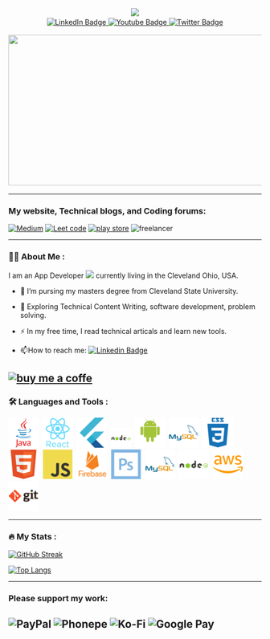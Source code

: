 <div id="header" align="center">
  <img src="https://media.giphy.com/media/dU5bZwFmWnxDgpMNf3/giphy.gif" width="200"/>
</div>

<div id="badges" align="center">
  <a href="https://www.linkedin.com/in/rohitbalage/">
    <img src="https://img.shields.io/badge/LinkedIn-blue?style=for-the-badge&logo=linkedin&logoColor=white" alt="LinkedIn Badge"/>
  </a>
  <a href="https://www.youtube.com/channel/UCTyeaMVNFPPz30hv6niR-Gg">
    <img src="https://img.shields.io/badge/YouTube-red?style=for-the-badge&logo=youtube&logoColor=white" alt="Youtube Badge"/>
  </a>
  <a href="https://twitter.com/rohit_balage">
    <img src="https://img.shields.io/badge/Twitter-blue?style=for-the-badge&logo=twitter&logoColor=white" alt="Twitter Badge"/>
  </a>
</div>
<div  id ="counts" align="center">
<img src="https://komarev.com/ghpvc/?username=your-github-rohitbalage&style=flat-square&color=blue" alt=""/>
</div>

<div align="center">
  <img src="https://media.giphy.com/media/dWesBcTLavkZuG35MI/giphy.gif" width="600" height="300"/>
</div>


---

### My website, Technical blogs, and Coding forums:

[![Medium](https://img.shields.io/badge/Medium-12100E?style=for-the-badge&logo=medium&logoColor=white)](https://rohitbalage.medium.com/)
[![Leet code](https://img.shields.io/badge/LeetCode-000000?style=for-the-badge&logo=LeetCode&logoColor=#d16c06)](https://leetcode.com/rohit_balage/)
[![play store](https://img.shields.io/badge/Google_Play-414141?style=for-the-badge&logo=google-play&logoColor=white)](https://play.google.com/store/apps/dev?id=7820001253688402806)
![freelancer](https://img.shields.io/badge/Freelancer-29B2FE?style=for-the-badge&logo=Freelancer&logoColor=white)


  
---

### :man_technologist: About Me :
I am an App  Developer <img src="https://media.giphy.com/media/7nXBJW6aiB1Zd6MMcv/giphy.gif" width="30"> currently living  in the Cleveland Ohio, USA.

- :telescope: I’m pursing my masters degree from Cleveland State University.

- :seedling: Exploring Technical Content Writing, software development, problem solving.

- :zap: In my free time, I read technical articals and learn new tools.

- :mailbox:How to reach me: [![Linkedin Badge](https://img.shields.io/badge/-rohitbalage-blue?style=flat&logo=Linkedin&logoColor=white)](https://www.linkedin.com/in/rohitbalage/)

[![buy me a coffe](https://img.shields.io/badge/Buy%20Me%20a%20Coffee-ffdd00?style=for-the-badge&logo=buy-me-a-coffee&logoColor=black)](https://ko-fi.com/rohitbalage)
---

### :hammer_and_wrench: Languages and Tools :

<div>
  <img src="https://github.com/devicons/devicon/blob/master/icons/java/java-original-wordmark.svg" title="Java" alt="Java" width="60" height="60"/>&nbsp;
  <img src="https://github.com/devicons/devicon/blob/master/icons/react/react-original-wordmark.svg" title="React" alt="React" width="60" height="60"/>&nbsp;
  <img src="https://github.com/devicons/devicon/blob/master/icons/flutter/flutter-original.svg" title="Spring" alt="Spring" width="60" height="60"/>&nbsp;
  <img src="https://github.com/devicons/devicon/blob/master/icons/nodejs/nodejs-original-wordmark.svg" title="Material UI" alt="Material UI" width="40" height="40"/>&nbsp;
  <img src="https://github.com/devicons/devicon/blob/master/icons/android/android-original-wordmark.svg" title="Redux" alt="Redux " width="60" height="60"/>&nbsp;
  <img src="https://github.com/devicons/devicon/blob/master/icons/mysql/mysql-original-wordmark.svg" title="Redux" alt="Redux " width="60" height="60"/>&nbsp;
  <img src="https://github.com/devicons/devicon/blob/master/icons/css3/css3-plain-wordmark.svg"  title="CSS3" alt="CSS" width="60" height="60"/>&nbsp;
  <img src="https://github.com/devicons/devicon/blob/master/icons/html5/html5-original.svg" title="HTML5" alt="HTML" width="60" height="60"/>&nbsp;
  <img src="https://github.com/devicons/devicon/blob/master/icons/javascript/javascript-original.svg" title="JavaScript" alt="JavaScript" width="60" height="60"/>&nbsp;
  <img src="https://github.com/devicons/devicon/blob/master/icons/firebase/firebase-plain-wordmark.svg" title="Firebase" alt="Firebase" width="60" height="60"/>&nbsp;
  <img src="https://github.com/devicons/devicon/blob/master/icons/photoshop/photoshop-line.svg" title="Photoshop"  alt="Gatsby" width="60" height="60"/>&nbsp;
  <img src="https://github.com/devicons/devicon/blob/master/icons/mysql/mysql-original-wordmark.svg" title="MySQL"  alt="MySQL" width="60" height="60"/>&nbsp;
  <img src="https://github.com/devicons/devicon/blob/master/icons/nodejs/nodejs-original-wordmark.svg" title="NodeJS" alt="NodeJS" width="60" height="60"/>&nbsp;
  <img src="https://github.com/devicons/devicon/blob/master/icons/amazonwebservices/amazonwebservices-plain-wordmark.svg" title="AWS" alt="AWS" width="60" height="60"/>&nbsp;
  <img src="https://github.com/devicons/devicon/blob/master/icons/git/git-original-wordmark.svg" title="Git" **alt="Git" width="60" height="60"/>
</div>


---

### :fire: My Stats :


[![GitHub Streak](http://github-readme-streak-stats.herokuapp.com?user=rohitbalage&theme=dark&background=000000)](https://git.io/streak-stats)


[![Top Langs](https://github-readme-stats.vercel.app/api/top-langs/?username=rohitbalage&layout=compact&theme=vision-friendly-dark)](https://github.com/anuraghazra/github-readme-stats)

---
### Please support my work:

![PayPal](https://img.shields.io/badge/PayPal-00457C?style=for-the-badge&logo=paypal&logoColor=white)
![Phonepe](https://img.shields.io/badge/Phonepe-54039A?style=for-the-badge&logo=phonepe&logoColor=white)
![Ko-Fi](https://img.shields.io/badge/Ko--fi-F16061?style=for-the-badge&logo=ko-fi&logoColor=white)
![Google Pay](https://img.shields.io/badge/GooglePay-%233780F1.svg?style=for-the-badge&logo=Google-Pay&logoColor=white)
---

